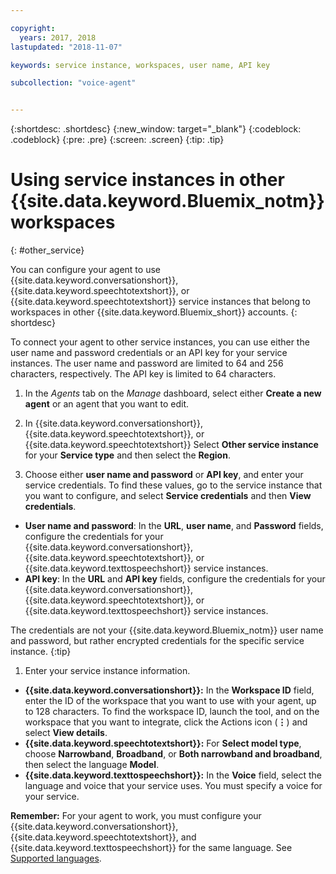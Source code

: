 ```yaml
---

copyright:
  years: 2017, 2018
lastupdated: "2018-11-07"

keywords: service instance, workspaces, user name, API key

subcollection: "voice-agent"


---
```


{:shortdesc: .shortdesc}
{:new_window: target="_blank"}
{:codeblock: .codeblock}
{:pre: .pre}
{:screen: .screen}
{:tip: .tip}


# Using service instances in other {{site.data.keyword.Bluemix_notm}} workspaces
{: #other_service}

You can configure your agent to use {{site.data.keyword.conversationshort}}, {{site.data.keyword.speechtotextshort}}, or {{site.data.keyword.speechtotextshort}} service instances that belong to workspaces in other {{site.data.keyword.Bluemix_short}} accounts.
{: shortdesc}

To connect your agent to other service instances, you can use either the user name and password credentials or an API key for your service instances. The user name and password are limited to 64 and 256 characters, respectively. The API key is limited to 64 characters.

1. In the _Agents_ tab on the _Manage_ dashboard, select either **Create a new agent** or an agent that you want to edit.

1. In  {{site.data.keyword.conversationshort}}, {{site.data.keyword.speechtotextshort}}, or {{site.data.keyword.speechtotextshort}} Select **Other service instance** for your **Service type** and then select the **Region**.

1. Choose either **user name and password** or **API key**, and enter your service credentials.
  To find these values, go to the service instance that you want to configure, and select **Service credentials** and then **View credentials**.

  * **User name and password**: In the **URL**, **user name**, and **Password** fields, configure the credentials for your {{site.data.keyword.conversationshort}}, {{site.data.keyword.speechtotextshort}}, or {{site.data.keyword.texttospeechshort}} service instances.
  * **API key**: In the **URL** and **API key** fields, configure the credentials for your {{site.data.keyword.conversationshort}}, {{site.data.keyword.speechtotextshort}}, or {{site.data.keyword.texttospeechshort}} service instances.

  The credentials are not your {{site.data.keyword.Bluemix_notm}} user name and password, but rather encrypted credentials for the specific service instance.
  {:tip}

1. Enter your service instance information.

  * **{{site.data.keyword.conversationshort}}:** In the **Workspace ID** field, enter the ID of the workspace that you want to use with your agent, up to 128 characters. To find the workspace ID, launch the tool, and on the workspace that you want to integrate, click the Actions icon (**&vellip;**) and select **View details**.
  * **{{site.data.keyword.speechtotextshort}}:** For **Select model type**, choose **Narrowband**, **Broadband**, or **Both narrowband and broadband**, then select the language **Model**.
  * **{{site.data.keyword.texttospeechshort}}:** In the **Voice** field, select the language and voice that your service uses. You must specify a voice for your service.

**Remember:** For your agent to work, you must configure your {{site.data.keyword.conversationshort}}, {{site.data.keyword.speechtotextshort}}, and {{site.data.keyword.texttospeechshort}} for the same language. See [Supported languages](/docs/voice-agent?topic=voice-agent-about#supported-languages).
